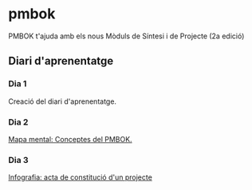 # pmbok
PMBOK t'ajuda amb els nous Mòduls de Síntesi i de Projecte (2a edició)

## Diari d'aprenentatge

### Dia 1
Creació del diari d'aprenentatge.

### Dia 2
[Mapa mental: Conceptes del PMBOK.](mindmap)

### Dia 3
[Infografia: acta de constitució d'un projecte](acta-constitució/acta.md)

